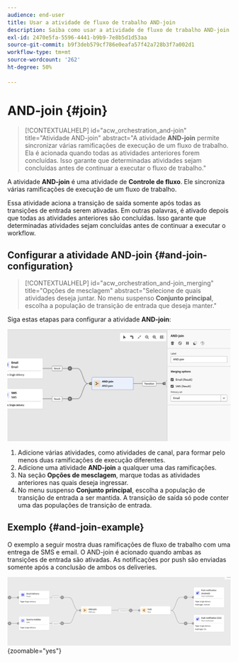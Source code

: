 ```yaml
---
audience: end-user
title: Usar a atividade de fluxo de trabalho AND-join
description: Saiba como usar a atividade de fluxo de trabalho AND-join
exl-id: 2470e5fa-5596-4441-b9b9-7e8b5d1d53aa
source-git-commit: b9f3deb579cf786e0eafa57f42a728b3f7a002d1
workflow-type: tm+mt
source-wordcount: '262'
ht-degree: 50%

---
```


# AND-join {#join}

>[!CONTEXTUALHELP]
>id="acw_orchestration_and-join"
>title="Atividade AND-join"
>abstract="A atividade **AND-join** permite sincronizar várias ramificações de execução de um fluxo de trabalho. Ela é acionada quando todas as atividades anteriores forem concluídas. Isso garante que determinadas atividades sejam concluídas antes de continuar a executar o fluxo de trabalho."

A atividade **AND-join** é uma atividade de **Controle de fluxo**. Ele sincroniza várias ramificações de execução de um fluxo de trabalho.

Essa atividade aciona a transição de saída somente após todas as transições de entrada serem ativadas. Em outras palavras, é ativado depois que todas as atividades anteriores são concluídas. Isso garante que determinadas atividades sejam concluídas antes de continuar a executar o workflow.

## Configurar a atividade AND-join {#and-join-configuration}

>[!CONTEXTUALHELP]
>id="acw_orchestration_and-join_merging"
>title="Opções de mesclagem"
>abstract="Selecione de quais atividades deseja juntar. No menu suspenso **Conjunto principal**, escolha a população de transição de entrada que deseja manter."

Siga estas etapas para configurar a atividade **AND-join**:

![Captura de tela mostrando a interface de configuração para a atividade AND-join.](../assets/workflow-andjoin.png)

1. Adicione várias atividades, como atividades de canal, para formar pelo menos duas ramificações de execução diferentes.
1. Adicione uma atividade **AND-join** a qualquer uma das ramificações.
1. Na seção **Opções de mesclagem**, marque todas as atividades anteriores nas quais deseja ingressar.
1. No menu suspenso **Conjunto principal**, escolha a população de transição de entrada a ser mantida. A transição de saída só pode conter uma das populações de transição de entrada.

## Exemplo {#and-join-example}

O exemplo a seguir mostra duas ramificações de fluxo de trabalho com uma entrega de SMS e email. O AND-join é acionado quando ambas as transições de entrada são ativadas. As notificações por push são enviadas somente após a conclusão de ambos os deliveries.

![Exemplo de fluxo de trabalho com duas ramificações, mostrando a entrega de emails e SMS seguida de notificações por push.](../assets/workflow-andjoin-example.png){zoomable="yes"}